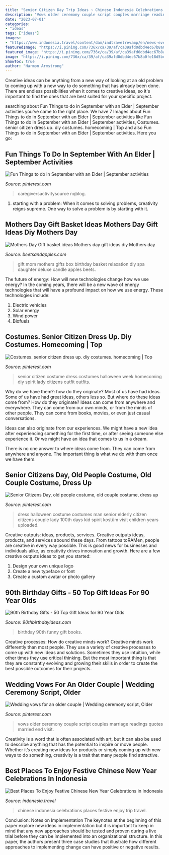 ```yaml
---
title: "Senior Citizen Day Trip Ideas ~ Chinese Indonesia Celebrations Places Festive Enjoy Trip Travel"
description: "Vows older ceremony couple script couples marriage readings quotes married end visit"
date: "2023-07-01"
categories:
- "ideas"
tags: ["ideas"]
images:
- "https://www.indonesia.travel/content/dam/indtravelrevamp/en/news-events/news/best-places-to-enjoy-festive-chinese-new-year-celebrations-in-indonesia/e227eb5bcde188afba90bd24ab3215bcc7fa4669-00ff5.jpg/_jcr_content/renditions/cq5dam.web.1280.1280.jpeg"
featuredImage: "https://i.pinimg.com/736x/ca/39/af/ca39afd0dbd4ec67b8a0fe18d5bc1ca3--halloween-customs-halloween-.jpg"
featured_image: "https://i.pinimg.com/736x/ca/39/af/ca39afd0dbd4ec67b8a0fe18d5bc1ca3--halloween-customs-halloween-.jpg"
image: "https://i.pinimg.com/736x/ca/39/af/ca39afd0dbd4ec67b8a0fe18d5bc1ca3--halloween-customs-halloween-.jpg"
ShowToc: true
author: "Harmon Armstrong"
---
```



Creative ideas can be anything from a new way of looking at an old problem to coming up with a new way to do something that has already been done. There are endless possibilities when it comes to creative ideas, so it's important to find the ones that are best suited for your specific project.

	

		
searching about Fun Things to do in September with an Elder | September activities you've came to the right place. We have 7 Images about Fun Things to do in September with an Elder | September activities like Fun Things to do in September with an Elder | September activities, Costumes. senior citizen dress up. diy costumes. homecoming | Top and also Fun Things to do in September with an Elder | September activities. Here you go:
		
    
## Fun Things To Do In September With An Elder | September Activities

<img loading=lazy src="https://i.pinimg.com/originals/24/5e/75/245e7562357e34907796b645775146ae.jpg" onerror="this.onerror=null;this.src='https://tse1.mm.bing.net/th?id=OIP.5HSIRRDmHErEWYqCBlGg0gHaLG&amp;pid=15.1';" alt="Fun Things to do in September with an Elder | September activities">

_Source: pinterest.com_

>caregiversactivitysource nqblog. 

	

1. starting with a problem: When it comes to solving problems, creativity reigns supreme. One way to solve a problem is by starting with it.

    
## Mothers Day Gift Basket Ideas Mothers Day Gift Ideas Diy Mothers Day

<img loading=lazy src="http://cdn.shopify.com/s/files/1/1259/2449/products/Gifts_for_Mom_Mom_Birthday_Scented_Candle_Mothers_Day_Gift_for_her_Mom_Birthday_Gift_Mom_grande.jpg?v=1506452259" onerror="this.onerror=null;this.src='https://tse3.mm.bing.net/th?id=OIP.W47FgP7Zg_PzHu6CnY_jmAHaFk&amp;pid=15.1';" alt="Mothers Day Gift basket ideas Mothers day gift ideas diy Mothers day">

_Source: beetsandapples.com_

>gift mom mothers gifts box birthday basket relaxation diy spa daughter deluxe candle apples beets. 

	

The future of energy: How will new technologies change how we use energy?
In the coming years, there will be a new wave of energy technologies that will have a profound impact on how we use energy. These technologies include: 
1. Electric vehicles
2. Solar energy
3. Wind power
4. Biofuels

    
## Costumes. Senior Citizen Dress Up. Diy Costumes. Homecoming | Top

<img loading=lazy src="https://i.pinimg.com/736x/05/21/f5/0521f5ed1285eddaa54668a96680ac61--senior-citizen-costume-spirit-week-ideas.jpg" onerror="this.onerror=null;this.src='https://tse2.mm.bing.net/th?id=OIP.HVjGnx-9yokV3s2my1-NgQHaNO&amp;pid=15.1';" alt="Costumes. senior citizen dress up. diy costumes. homecoming | Top">

_Source: pinterest.com_

>senior citizen costume dress costumes halloween week homecoming diy spirit lady citizens outfit outfits. 

	

Why do we have them?: how do they originate?
Most of us have had ideas. Some of us have had great ideas, others less so. But where do these ideas come from? How do they originate?
Ideas can come from anywhere and everywhere. They can come from our own minds, or from the minds of other people. They can come from books, movies, or even just casual conversations.

Ideas can also originate from our experiences. We might have a new idea after experiencing something for the first time, or after seeing someone else experience it. Or we might have an idea that comes to us in a dream.

There is no one answer to where ideas come from. They can come from anywhere and anyone. The important thing is what we do with them once we have them.

    
## Senior Citizens Day, Old People Costume, Old Couple Costume, Dress Up

<img loading=lazy src="https://i.pinimg.com/736x/ca/39/af/ca39afd0dbd4ec67b8a0fe18d5bc1ca3--halloween-customs-halloween-.jpg" onerror="this.onerror=null;this.src='https://tse3.mm.bing.net/th?id=OIP.rqZApvhkEAVUleYvUHU4DgHaLi&amp;pid=15.1';" alt="Senior Citizens Day, old people costume, old couple costume, dress up">

_Source: pinterest.com_

>dress halloween costume costumes man senior elderly citizen citizens couple lady 100th days kid spirit kostüm visit children years uploaded. 

	

Creative outputs: ideas, products, services.
Creative outputs ideas, products, and services abound these days. From tattoos toRAMen, people are creative in every way possible. This is good news for businesses and individuals alike, as creativity drives innovation and growth. Here are a few creative outputs ideas to get you started:
1. Design your own unique logo
2. Create a new typeface or font
3. Create a custom avatar or photo gallery

    
## 90th Birthday Gifts - 50 Top Gift Ideas For 90 Year Olds

<img loading=lazy src="http://www.90thbirthdayideas.com/wp-content/uploads/2017/04/Funny-90th-Birthday-Books.jpg" onerror="this.onerror=null;this.src='https://tse3.mm.bing.net/th?id=OIP.m4UYa90he9NaxZzzQJJEMwHaKF&amp;pid=15.1';" alt="90th Birthday Gifts - 50 Top Gift Ideas for 90 Year Olds">

_Source: 90thbirthdayideas.com_

>birthday 90th funny gift books. 

	

Creative processes: How do creative minds work?
Creative minds work differently than most people. They use a variety of creative processes to come up with new ideas and solutions. Sometimes they use intuition, while other times they use critical thinking. But the most important thing is that they are constantly evolving and growing their skills in order to create the best possible outcomes for their projects.

    
## Wedding Vows For An Older Couple | Wedding Ceremony Script, Older

<img loading=lazy src="https://i.pinimg.com/736x/f8/49/ee/f849ee2cf12359813e98b6ddcc05caf6--wedding-quotes-wedding-vows.jpg" onerror="this.onerror=null;this.src='https://tse3.mm.bing.net/th?id=OIP.clTcvahBrxUcAm6azSwtZQHaIA&amp;pid=15.1';" alt="Wedding vows for an older couple | Wedding ceremony script, Older">

_Source: pinterest.com_

>vows older ceremony couple script couples marriage readings quotes married end visit. 

	

Creativity is a word that is often associated with art, but it can also be used to describe anything that has the potential to inspire or move people. Whether it’s creating new ideas for products or simply coming up with new ways to do something, creativity is a trait that many people find attractive.

    
## Best Places To Enjoy Festive Chinese New Year Celebrations In Indonesia

<img loading=lazy src="https://www.indonesia.travel/content/dam/indtravelrevamp/en/news-events/news/best-places-to-enjoy-festive-chinese-new-year-celebrations-in-indonesia/e227eb5bcde188afba90bd24ab3215bcc7fa4669-00ff5.jpg/_jcr_content/renditions/cq5dam.web.1280.1280.jpeg" onerror="this.onerror=null;this.src='https://tse1.mm.bing.net/th?id=OIP.zIVOzBaPiEojquXK1haobgHaDC&amp;pid=15.1';" alt="Best Places To Enjoy Festive Chinese New Year Celebrations in Indonesia">

_Source: indonesia.travel_

>chinese indonesia celebrations places festive enjoy trip travel. 

	

Conclusion: Notes on Implementation
The keynotes at the beginning of this paper explore new ideas in implementation but it is important to keep in mind that any new approaches should be tested and proven during a live trial before they can be implemented into an organizational structure. In this paper, the authors present three case studies that illustrate how different approaches to implementing change can have positive or negative results.

